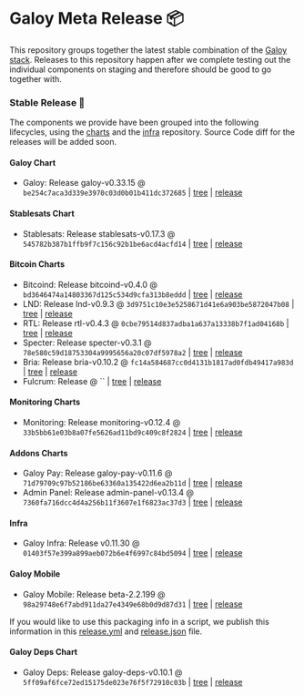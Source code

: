 # Galoy Meta Release 📦

This repository groups together the latest stable combination of the [Galoy stack](https://github.com/GaloyMoney/awesome-galoy#tech-components).
Releases to this repository happen after we complete testing out the individual components on staging and therefore should be good to go together with.

### Stable Release 🎉

The components we provide have been grouped into the following lifecycles, using the [charts](https://github.com/GaloyMoney/charts) and the [infra](https://github.com/GaloyMoney/galoy-infra) repository.
Source Code diff for the releases will be added soon.

#### Galoy Chart
- Galoy: Release galoy-v0.33.15 @ `be254c7aca3d339e3970c03d0b01b411dc372685` | [tree](https://github.com/GaloyMoney/charts/tree/be254c7aca3d339e3970c03d0b01b411dc372685/charts/galoy) | [release](https://github.com/GaloyMoney/charts/releases/tag/galoy-v0.33.15)

#### Stablesats Chart
- Stablesats: Release stablesats-v0.17.3 @ `545782b387b1ffb9f7c156c92b1be6acd4acfd14` | [tree](https://github.com/GaloyMoney/charts/tree/545782b387b1ffb9f7c156c92b1be6acd4acfd14/charts/stablesats) | [release](https://github.com/GaloyMoney/charts/releases/tag/stablesats-v0.17.3)

#### Bitcoin Charts
- Bitcoind: Release bitcoind-v0.4.0 @ `bd3646474a14803367d125c534d9cfa313b8eddd` | [tree](https://github.com/GaloyMoney/charts/tree/bd3646474a14803367d125c534d9cfa313b8eddd/charts/bitcoind) | [release](https://github.com/GaloyMoney/charts/releases/tag/bitcoind-v0.4.0)
- LND: Release lnd-v0.9.3 @ `3d9751c10e3e5258671d41e6a903be5872047b08` | [tree](https://github.com/GaloyMoney/charts/tree/3d9751c10e3e5258671d41e6a903be5872047b08/charts/lnd) | [release](https://github.com/GaloyMoney/charts/releases/tag/lnd-v0.9.3)
- RTL: Release rtl-v0.4.3 @ `0cbe79514d837adba1a637a13338b7f1ad04168b` | [tree](https://github.com/GaloyMoney/charts/tree/0cbe79514d837adba1a637a13338b7f1ad04168b/charts/rtl) | [release](https://github.com/GaloyMoney/charts/releases/tag/rtl-v0.4.3)
- Specter: Release specter-v0.3.1 @ `78e580c59d18753304a9995656a20c07df5978a2` | [tree](https://github.com/GaloyMoney/charts/tree/78e580c59d18753304a9995656a20c07df5978a2/charts/specter) | [release](https://github.com/GaloyMoney/charts/releases/tag/specter-v0.3.1)
- Bria: Release bria-v0.10.2 @ `fc14a584687cc0d4131b1817ad0fdb49417a983d` | [tree](https://github.com/GaloyMoney/charts/tree/fc14a584687cc0d4131b1817ad0fdb49417a983d/charts/bria) | [release](https://github.com/GaloyMoney/charts/releases/tag/bria-v0.10.2)
- Fulcrum: Release  @ `` | [tree](https://github.com/GaloyMoney/charts/tree//charts/fulcrum) | [release](https://github.com/GaloyMoney/charts/releases/tag/)

#### Monitoring Charts
- Monitoring: Release monitoring-v0.12.4 @ `33b5bb61e03b8a07fe5626ad11bd9c409c8f2824` | [tree](https://github.com/GaloyMoney/charts/tree/33b5bb61e03b8a07fe5626ad11bd9c409c8f2824/charts/monitoring) | [release](https://github.com/GaloyMoney/charts/releases/tag/monitoring-v0.12.4)

#### Addons Charts
- Galoy Pay: Release galoy-pay-v0.11.6 @ `71d79709c97b52186be63360a135422d6ea2b11d` | [tree](https://github.com/GaloyMoney/charts/tree/71d79709c97b52186be63360a135422d6ea2b11d/charts/galoy-pay) | [release](https://github.com/GaloyMoney/charts/releases/tag/galoy-pay-v0.11.6)
- Admin Panel: Release admin-panel-v0.13.4 @ `7360fa716dcc4d4a256b11f3607e1f6823ac37d3` | [tree](https://github.com/GaloyMoney/charts/tree/7360fa716dcc4d4a256b11f3607e1f6823ac37d3/charts/admin-panel) | [release](https://github.com/GaloyMoney/charts/releases/tag/admin-panel-v0.13.4)

#### Infra

- Galoy Infra: Release v0.11.30 @ `01403f57e399a899aeb072b6e4f6997c84bd5094` | [tree](https://github.com/GaloyMoney/galoy-infra/tree/01403f57e399a899aeb072b6e4f6997c84bd5094) | [release](https://github.com/GaloyMoney/galoy-infra/releases/tag/v0.11.30)

#### Galoy Mobile

- Galoy Mobile: Release beta-2.2.199 @ `98a29748e6f7abd911da27e4349e68b0d9d87d31` | [tree](https://github.com/GaloyMoney/galoy-mobile/tree/98a29748e6f7abd911da27e4349e68b0d9d87d31) | [release](https://github.com/GaloyMoney/galoy-mobile/releases/tag/beta-2.2.199)

If you would like to use this packaging info in a script, we publish this information in this [release.yml](./release.yml) and [release.json](./release.json) file.

#### Galoy Deps Chart
- Galoy Deps: Release galoy-deps-v0.10.1 @ `5ff09af6fce72ed15175de023e76f5f72910c03b` | [tree](https://github.com/GaloyMoney/charts/tree/5ff09af6fce72ed15175de023e76f5f72910c03b/charts/galoy-deps) | [release](https://github.com/GaloyMoney/charts/releases/tag/galoy-deps-v0.10.1)
